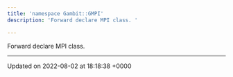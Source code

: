 ```yaml
---
title: 'namespace Gambit::GMPI'
description: 'Forward declare MPI class. '

---
```







Forward declare MPI class. 






-------------------------------

Updated on 2022-08-02 at 18:18:38 +0000